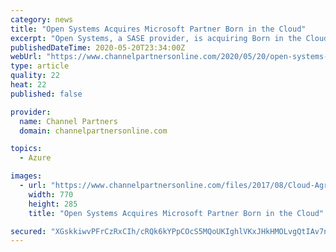 ```yaml
---
category: news
title: "Open Systems Acquires Microsoft Partner Born in the Cloud"
excerpt: "Open Systems, a SASE provider, is acquiring Born in the Cloud, a Microsoft gold partner and provider of threat detection, prevention and response."
publishedDateTime: 2020-05-20T23:34:00Z
webUrl: "https://www.channelpartnersonline.com/2020/05/20/open-systems-acquires-microsoft-partner-born-in-the-cloud/"
type: article
quality: 22
heat: 22
published: false

provider:
  name: Channel Partners
  domain: channelpartnersonline.com

topics:
  - Azure

images:
  - url: "https://www.channelpartnersonline.com/files/2017/08/Cloud-Agreement-770x285.jpg"
    width: 770
    height: 285
    title: "Open Systems Acquires Microsoft Partner Born in the Cloud"

secured: "XGskkiwvPFrCzRxCIh/cRQk6kYPpCOcS5MQoUKIghlVKxJHkHMOLvgQtIAv7nVsxBBc3m+/6fk0IEiBDi1qo52B/7gksHB1Kg6sy0VxQwaLn0hSEosBZgZZWk3xfrhQGJwnrXnNk1lXoQ+EV1GtzNeeoX0C8jSCc8CyQwSw/yNo5xAuYT7GMkzAyP+5sXefawx5P3yq6YLX+HRojIujZXf/e7HFHuDrmNXQiC2Gpi8p34+7etUya8WWfgP3OsPy7hr3cwnE8pskffLoMQ1ExZ8X7OvZ7v6/WEsbzvp7gPbjnlLDZvKSPWrcwHOk04UqY;FOUk7L4B6qflGDdyCpU0RA=="
---
```


